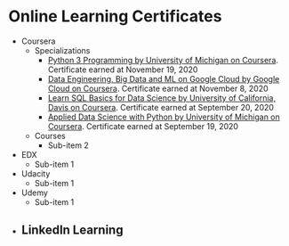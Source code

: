 # Online Learning Certificates

- Coursera
  - Specializations
    - [Python 3 Programming by University of Michigan on Coursera](https://www.coursera.org/account/accomplishments/specialization/W8ZXKGX5XE7M). Certificate earned at November 19, 2020
    - [Data Engineering, Big Data and ML on Google Cloud by Google Cloud on Coursera](https://www.coursera.org/account/accomplishments/specialization/TJNWPT5CWNAE). Certificate earned at November 8, 2020
    - [Learn SQL Basics for Data Science by University of California, Davis on Coursera](https://www.coursera.org/account/accomplishments/specialization/2CUEVUDZZZB7). Certificate earned at September 20, 2020
    - [Applied Data Science with Python by University of Michigan on Coursera](https://www.coursera.org/account/accomplishments/specialization/Z29AQJAPAA8X).  Certificate earned at September 19, 2020
  - Courses
    - Sub-item 2
- EDX
  - Sub-item 1
- Udacity
  - Sub-item 1
- Udemy
  - Sub-item 1
- LinkedIn Learning
  -